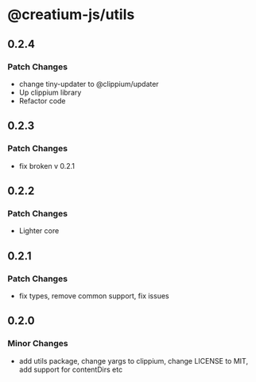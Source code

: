 # @creatium-js/utils

## 0.2.4

### Patch Changes

- change tiny-updater to @clippium/updater
- Up clippium library
- Refactor code

## 0.2.3

### Patch Changes

- fix broken v 0.2.1

## 0.2.2

### Patch Changes

- Lighter core

## 0.2.1

### Patch Changes

- fix types, remove common support, fix issues

## 0.2.0

### Minor Changes

- add utils package, change yargs to clippium, change LICENSE to MIT, add support for contentDirs etc
